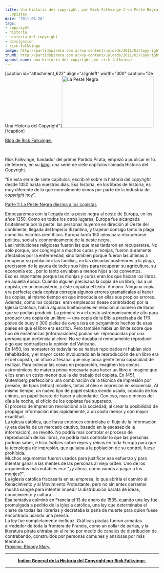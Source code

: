 ```yaml
---
title: Una historia del copyright, por Rick Falkvinge I-La Peste Negra Diezmó a los
  Copistas
date: '2011-03-28'
tags:
- copyright
- historia
- historia-del-copyright
- divulgacion
- rick-falkvinge
image: http://partidopirata.com.ar/wp-content/uploads/2011/03/Copyright-History-1-Black-Death.jpg
thumb: http://partidopirata.com.ar/wp-content/uploads/2011/03/Copyright-History-1-Black-Death.jpg
wppost_name: una-historia-del-copyright-por-rick-falkvinge
---
```


[caption id="attachment_622" align="alignleft" width="300" caption="De Una Historia del Copyright"]<a href="http://partidopirata.com.ar/wp-content/uploads/2011/03/Copyright-History-1-Black-Death.jpg"><img class="size-medium wp-image-622" title="Copyright-History-1-Black-Death" src="http://partidopirata.com.ar/wp-content/uploads/2011/03/Copyright-History-1-Black-Death-300x168.jpg" alt="La Peste Negra" width="300" height="168" /></a>[/caption]

<a href="http://falkvinge.net/2011/02/01/history-of-copyright-part-1-black-death/" target="_blank">Blog de Rick Falkvinge.</a>

&nbsp;

Rick Falkvinge, fundador del primer Partido Pirata, empezó a publicar el 1o. de febrero, en su <a href="http://falkvinge.net/" target="_blank"><em>blog</em></a>, una serie de siete capítulos llamada Historia del Copyright.

"En esta serie de siete capítulos, escribiré sobre la historia del <em>copyright</em> desde 1350 hasta nuestros días. Esa historia, en los libros de historia, es  muy diferente de lo que normalmente oimos por parte de la industria de <em>copyright</em> hoy".

<a href="http://falkvinge.net/2011/02/01/history-of-copyright-part-1-black-death/" target="_blank">Parte 1: La Peste Negra diezma a los copistas<span style="text-decoration: line-through;"> </span></a>
<div id="magicdomid2">Empezaremos  con la llegada de la peste negra al oeste de Europa, en los años 1350.  Como en todos los otros lugares, Europa fue alcanzada brutalmente por la  peste: las personas huyeron en direción al Oeste del continente,  llegada del Imperio Bizantino, y trajeron consigo tanto la plaga como  los escritos científicos. Europa tardó 150 años para recuperarse  politica, social y economicamente de la peste negra.</div>
<div id="magicdomid4">Las  instituciones religiosas fueron las que mas tardaron en recuperarse. No  sólo porque, por congregar a muchos curas y monjas, fueron duramente  afectados por la enfermedad, sino también porque fueron las últimas a  recuperar su población: las familias, en las décadas posteriores a la  plaga, precisaron de la ayuda de todos sus hijos para recuperar su  agricultura, su economia etc., por lo tanto enviaban a menos hijos a los  conventos.</div>
<div id="magicdomid6">Eso  es importante porque las monjas y curas eran los que hacían los libros,  en aquella época. Cuando alguien precisaba la copia de un libro, iba a  un copista, en un monasterio, y éste copiaba el texto. A mano. Ninguna  copia era perfecta; cada copista corregia algunos errores  gramaticales al hacer las copias, al mismo tiempo en que introducia en  ellas sus propios errores.</div>
<div id="magicdomid8">Además, como los copistas   eran empleados (lease controlados) por la Iglesia Católica, habia  algunas limitaciones en relación al número de libros que se podian  producir. La primera era el costo astronomicamente alto para producir  una copia de un libro — una copia de la Bíblia precisaba de 170 pieles  de buey o 300 pieles de oveja (era en pergaminos hechos de esas pieles en  que el libro era escrito). Pero también habia un límite sobre que tipo  de enseñanzas (informaciones) podian ser reproducidas por una persona  que pertencia al clero. No se dudaba ni remotamente reproducir algo que  contradijera la opinión del Vaticano.</div>
<div id="magicdomid10">En  1450, los monasterios todavía no se habían repolbados ni habían sido  rehabitados, y el mayor costo involucrado en la reproducción de un libro  era el del copista, un ofício artesanal que muy poca gente tenía  capacidad de realizar. Para colocar las cosas en proporción, imaginen  los costos astronómicos de materia prima necesaria para hacer un libro e  imagine que ellos eran un costo menor que la del trabajo del copista.  En 1451, Gutemberg perfeccionó una combinación de la técnica de  impresión por presión, de tipos (letras) móviles, tintas al óleo e  impresión en secuencia. Al mismo tiempo, un nuevo tipo de papel estaba  siendo usado, copiado de los chinos, un papel barato de hacer y  abundante. Con eso, mas o menos del día a la noche, el ofício de los  copistas fue superado.</div>
<div id="magicdomid12">El  proceso de impresión revolucionó a la sociedad, al crear la posibilidad  de propagar información más rapidamente, a un costo menor y con mayor  exactitud.</div>
<div id="magicdomid14">La  iglesia católica, que hasta entonces controlaba el flujo de la  información (y era dueña de un mercado cautivo, basado en la escasez de  la información), se revoltó. No podría mas controlar el proceso de  reproducción de los libros, no podria mas controlar lo que las personas  podrian saber, e hizo <em>lobbies</em> sobre reyes y reinas en toda Europa para que la tecnologia de  impresión, que quitaba a la población de su control, fuese prohíbida.</div>
<div id="magicdomid16">Muchos  argumentos fueron usados para justificar ese esfuerzo y para intentar  ganar a las mentes de las personas al viejo orden. Uno de los  argumentos más notables era: "¿y ahora, como vamos a pagar a los  monjes?".</div>
<div id="magicdomid18">La  iglesia católica fracasaría en su empresa, lo que abriria el camino al  Renacimiento y al Movimiento Protestante, pero no sin antes derramar  mucha sangre para intentar impedir la distribución barata de ideas,  conocimiento y cultura.</div>
<div id="magicdomid20">Esa  tentativa culminó en Francia el 13 de enero de 1535, cuando una ley fue  promulgada a pedido de la iglesia católica, una ley que determinaba el  cierre de todas las librerias y decretaba la pena de muerte para quien  fuese encontrado usando una prensa.</div>
<div id="magicdomid22">La  ley fue completamente ineficaz. Gráficas piratas fueron armadas  alrrededor de toda la frontera de Francia, como un collar de perlas, y  la literatura pirata entraba en el reino por medio de canales de  distribución de contrabando, construídos por personas comunes y ansiosas  por más literatura.</div>
<div><a href="&quot;http://partidopirata.com.ar/626/una-historia-del-copyright-por-rick-falkvinge-ii-bloody-mary">Próximo: Bloody Mary.</a></div>

<hr />
<p style="text-align: center;"><strong><a href="http://partidopirata.com.ar/759/indice-de-la-historia-del-copyright-por-rick-falkvinge">Índice General de la Historia del Copyright por Rick Falkvinge.</a></strong></p>


<hr />
